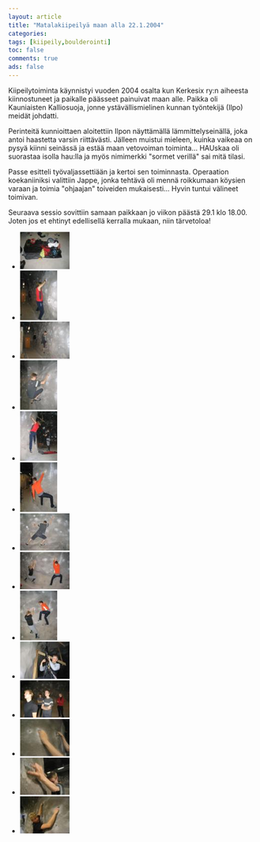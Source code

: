 ```yaml
---
layout: article 
title: "Matalakiipeilyä maan alla 22.1.2004" 
categories: 
tags: [kiipeily,boulderointi]
toc: false 
comments: true 
ads: false 
---
```


Kiipeilytoiminta käynnistyi vuoden 2004 osalta kun Kerkesix ry:n
aiheesta kiinnostuneet ja paikalle päässeet painuivat maan alle. Paikka
oli Kauniaisten Kalliosuoja, jonne ystävällismielinen kunnan työntekijä
(Ilpo) meidät johdatti.

Perinteitä kunnioittaen aloitettiin Ilpon näyttämällä
lämmittelyseinällä, joka antoi haastetta varsin riittävästi. Jälleen
muistui mieleen, kuinka vaikeaa on pysyä kiinni seinässä ja estää maan
vetovoiman toiminta... HAUskaa oli suorastaa isolla hau:lla ja myös
nimimerkki "sormet verillä" sai mitä tilasi.

Passe esitteli työvaljassettiään ja kertoi sen toiminnasta. Operaation
koekaniiniksi valittiin Jappe, jonka tehtävä oli mennä roikkumaan
köysien varaan ja toimia "ohjaajan" toiveiden mukaisesti... Hyvin tuntui
välineet toimivan.

Seuraava sessio sovittiin samaan paikkaan jo viikon päästä 29.1 klo
18.00. Joten jos et ehtinyt edellisellä kerralla mukaan, niin
tärvetoloa!

<div class="th-grid image-gallery" markdown="1">

-   [![](/images/matalakiipeilya-maan-alla-22.1.2004/Thumbnails/1.jpg)](/images/matalakiipeilya-maan-alla-22.1.2004/1.jpg)
-   [![](/images/matalakiipeilya-maan-alla-22.1.2004/Thumbnails/2.jpg)](/images/matalakiipeilya-maan-alla-22.1.2004/2.jpg)
-   [![](/images/matalakiipeilya-maan-alla-22.1.2004/Thumbnails/3.jpg)](/images/matalakiipeilya-maan-alla-22.1.2004/3.jpg)
-   [![](/images/matalakiipeilya-maan-alla-22.1.2004/Thumbnails/4.jpg)](/images/matalakiipeilya-maan-alla-22.1.2004/4.jpg)
-   [![](/images/matalakiipeilya-maan-alla-22.1.2004/Thumbnails/5.jpg)](/images/matalakiipeilya-maan-alla-22.1.2004/5.jpg)
-   [![](/images/matalakiipeilya-maan-alla-22.1.2004/Thumbnails/11.jpg)](/images/matalakiipeilya-maan-alla-22.1.2004/11.jpg)
-   [![](/images/matalakiipeilya-maan-alla-22.1.2004/Thumbnails/6.jpg)](/images/matalakiipeilya-maan-alla-22.1.2004/6.jpg)
-   [![](/images/matalakiipeilya-maan-alla-22.1.2004/Thumbnails/13.jpg)](/images/matalakiipeilya-maan-alla-22.1.2004/13.jpg)
-   [![](/images/matalakiipeilya-maan-alla-22.1.2004/Thumbnails/14.jpg)](/images/matalakiipeilya-maan-alla-22.1.2004/14.jpg)
-   [![](/images/matalakiipeilya-maan-alla-22.1.2004/Thumbnails/15.jpg)](/images/matalakiipeilya-maan-alla-22.1.2004/15.jpg)
-   [![](/images/matalakiipeilya-maan-alla-22.1.2004/Thumbnails/16.jpg)](/images/matalakiipeilya-maan-alla-22.1.2004/16.jpg)
-   [![](/images/matalakiipeilya-maan-alla-22.1.2004/Thumbnails/7.jpg)](/images/matalakiipeilya-maan-alla-22.1.2004/7.jpg)
-   [![](/images/matalakiipeilya-maan-alla-22.1.2004/Thumbnails/8.jpg)](/images/matalakiipeilya-maan-alla-22.1.2004/8.jpg)
-   [![](/images/matalakiipeilya-maan-alla-22.1.2004/Thumbnails/9.jpg)](/images/matalakiipeilya-maan-alla-22.1.2004/9.jpg)

</div>
